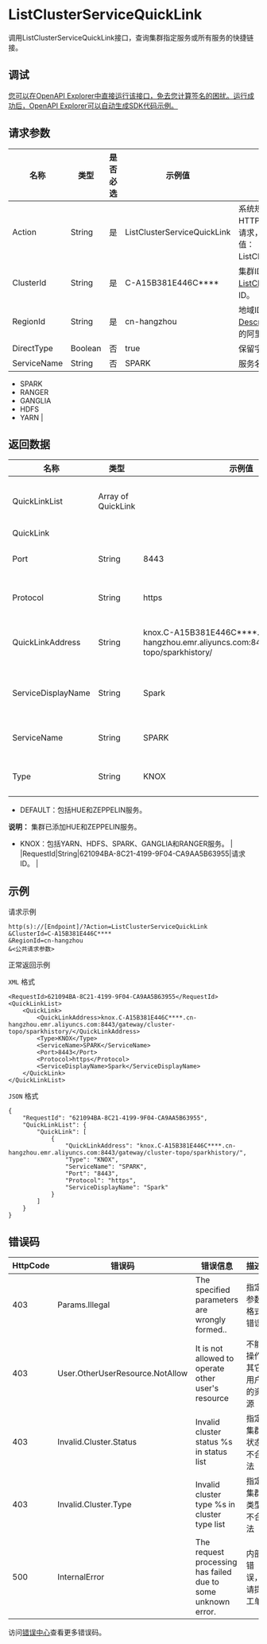 # ListClusterServiceQuickLink

调用ListClusterServiceQuickLink接口，查询集群指定服务或所有服务的快捷链接。

## 调试

[您可以在OpenAPI Explorer中直接运行该接口，免去您计算签名的困扰。运行成功后，OpenAPI Explorer可以自动生成SDK代码示例。](https://api.aliyun.com/#product=Emr&api=ListClusterServiceQuickLink&type=RPC&version=2016-04-08)

## 请求参数

|名称|类型|是否必选|示例值|描述|
|--|--|----|---|--|
|Action|String|是|ListClusterServiceQuickLink|系统规定参数。对于您自行拼凑HTTP或HTTPS URL发起的API请求，该参数为必选参数。取值：ListClusterServiceQuickLink。 |
|ClusterId|String|是|C-A15B381E446C\*\*\*\*|集群ID。您可以调用[ListClusters](~~28147~~)接口查看集群的ID。 |
|RegionId|String|是|cn-hangzhou|地域ID。您可以调用[DescribeRegions](~~25609~~)接口查看最新的阿里云地域列表。 |
|DirectType|Boolean|否|true|保留字段。 |
|ServiceName|String|否|SPARK|服务名称：

 -   SPARK
-   RANGER
-   GANGLIA
-   HDFS
-   YARN |

## 返回数据

|名称|类型|示例值|描述|
|--|--|---|--|
|QuickLinkList|Array of QuickLink| |快捷链接列表。 |
|QuickLink| | | |
|Port|String|8443|服务端口。 |
|Protocol|String|https|链接协议。 |
|QuickLinkAddress|String|knox.C-A15B381E446C\*\*\*\*.cn-hangzhou.emr.aliyuncs.com:8443/gateway/cluster-topo/sparkhistory/|快捷链接地址。 |
|ServiceDisplayName|String|Spark|服务的展示名称。 |
|ServiceName|String|SPARK|服务名称。 |
|Type|String|KNOX|服务类型：

 -   DEFAULT：包括HUE和ZEPPELIN服务。

 **说明：** 集群已添加HUE和ZEPPELIN服务。

 -   KNOX：包括YARN、HDFS、SPARK、GANGLIA和RANGER服务。 |
|RequestId|String|621094BA-8C21-4199-9F04-CA9AA5B63955|请求ID。 |

## 示例

请求示例

```
http(s)://[Endpoint]/?Action=ListClusterServiceQuickLink
&ClusterId=C-A15B381E446C****
&RegionId=cn-hangzhou
&<公共请求参数>
```

正常返回示例

`XML` 格式

```
<RequestId>621094BA-8C21-4199-9F04-CA9AA5B63955</RequestId>
<QuickLinkList>
    <QuickLink>
        <QuickLinkAddress>knox.C-A15B381E446C****.cn-hangzhou.emr.aliyuncs.com:8443/gateway/cluster-topo/sparkhistory/</QuickLinkAddress>
        <Type>KNOX</Type>
        <ServiceName>SPARK</ServiceName>
        <Port>8443</Port>
        <Protocol>https</Protocol>
        <ServiceDisplayName>Spark</ServiceDisplayName>
    </QuickLink>
</QuickLinkList>
```

`JSON` 格式

```
{
	"RequestId": "621094BA-8C21-4199-9F04-CA9AA5B63955",
	"QuickLinkList": {
		"QuickLink": [
			{
				"QuickLinkAddress": "knox.C-A15B381E446C****.cn-hangzhou.emr.aliyuncs.com:8443/gateway/cluster-topo/sparkhistory/",
				"Type": "KNOX",
				"ServiceName": "SPARK",
				"Port": "8443",
				"Protocol": "https",
				"ServiceDisplayName": "Spark"
			}
		]
	}
}
```

## 错误码

|HttpCode|错误码|错误信息|描述|
|--------|---|----|--|
|403|Params.Illegal|The specified parameters are wrongly formed..|指定参数格式错误|
|403|User.OtherUserResource.NotAllow|It is not allowed to operate other user's resource|不能操作其它用户的资源|
|403|Invalid.Cluster.Status|Invalid cluster status %s in status list|指定集群状态不合法|
|403|Invalid.Cluster.Type|Invalid cluster type %s in cluster type list|指定集群类型不合法|
|500|InternalError|The request processing has failed due to some unknown error.|内部错误，请提工单|

访问[错误中心](https://error-center.alibabacloud.com/status/product/Emr)查看更多错误码。

